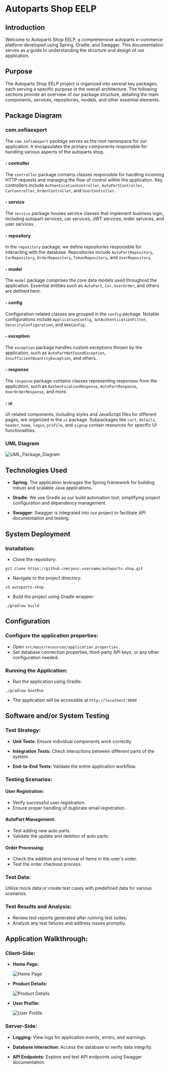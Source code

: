 # Autoparts Shop EELP

## Introduction

Welcome to Autoparts Shop EELP, a comprehensive autoparts e-commerce platform developed using Spring, Gradle, and Swagger. This documentation serves as a guide to understanding the structure and design of our application.

## Purpose

The Autoparts Shop EELP project is organized into several key packages, each serving a specific purpose in the overall architecture. The following sections provide an overview of our package structure, detailing the main components, services, repositories, models, and other essential elements.

## Package Diagram

### com.sofiaexport

The `com.sofiaexport` package serves as the root namespace for our application. It encapsulates the primary components responsible for handling various aspects of the autoparts shop.

#### - controller

The `controller` package contains classes responsible for handling incoming HTTP requests and managing the flow of control within the application. Key controllers include `AuthenticationController`, `AutoPartController`, `CarController`, `OrderController`, and `UserController`.

#### - service

The `service` package houses service classes that implement business logic, including autopart services, car services, JWT services, order services, and user services.

#### - repository

In the `repository` package, we define repositories responsible for interacting with the database. Repositories include `AutoPartRepository`, `CarRepository`, `OrderRepository`, `TokenRepository`, and `UserRepository`.

#### - model

The `model` package comprises the core data models used throughout the application. Essential entities such as `AutoPart`, `Car`, `UserOrder`, and others are defined here.

#### - config

Configuration-related classes are grouped in the `config` package. Notable configurations include `ApplicationConfig`, `JwtAuthenticationFilter`, `SecurityConfiguration`, and `WebConfig`.

#### - exception

The `exception` package handles custom exceptions thrown by the application, such as `AutoPartNotFoundException`, `InsufficientQuantityException`, and others.

#### - response

The `response` package contains classes representing responses from the application, such as `AuthenticationResponse`, `AutoPartResponse`, `UserOrderResponse`, and more.

#### - ui

UI-related components, including styles and JavaScript files for different pages, are organized in the `ui` package. Subpackages like `cart`, `details`, `header`, `home`, `login`, `profile`, and `signup` contain resources for specific UI functionalities.

### UML Diagram

![UML_Package_Diagram](class-diagram.png)

## Technologies Used

- **Spring**: The application leverages the Spring framework for building robust and scalable Java applications.

- **Gradle**: We use Gradle as our build automation tool, simplifying project configuration and dependency management.

- **Swagger**: Swagger is integrated into our project to facilitate API documentation and testing.


System Deployment
--

### Installation:

- Clone the repository:
```
git clone https://github.com/your-username/autoparts-shop.git
```

- Navigate to the project directory:
```
cd autoparts-shop
```

- Build the project using Gradle wrapper:
```
./gradlew build
```

## Configuration

### Configure the application properties:
- Open `src/main/resources/application.properties` .
- Set database connection properties, third-party API keys, or any other configuration needed.

### Running the Application:

- Run the application using Gradle:
```
./gradlew bootRun
```
- The application will be accessible at `http://localhost:8080`

## Software and/or System Testing
### Test Strategy:
- **Unit Tests:**
  Ensure individual components work correctly.

- **Integration Tests:**
  Check interactions between different parts of the system.

- **End-to-End Tests:**
  Validate the entire application workflow.

### Testing Scenarios:
#### User Registration:
- Verify successful user registration.
- Ensure proper handling of duplicate email registration.

#### AutoPart Management:
- Test adding new auto parts.
- Validate the update and deletion of auto parts.

#### Order Processing:
- Check the addition and removal of items in the user's order.
- Test the order checkout process.

### Test Data:
Utilize mock data or create test cases with predefined data for various scenarios.

### Test Results and Analysis:
- Review test reports generated after running test suites.
- Analyze any test failures and address issues promptly.

## Application Walkthrough:
### Client-Side:

- **Home Page:**

  ![Home Page](home-page.png)

- **Product Details:**

  ![Product Details](detail-page.png)

- **User Profile:**

  ![User Profile](profile-page.png)


### Server-Side:
- **Logging:**
  View logs for application events, errors, and warnings.

- **Database Interaction:**
  Access the database to verify data integrity.

- **API Endpoints:**
  Explore and test API endpoints using Swagger documentation.
